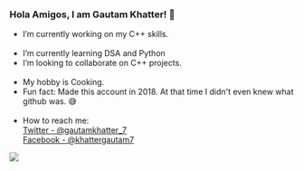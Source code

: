 ### Hola Amigos, I am Gautam Khatter! 👋

 - I’m currently working on my C++ skills.
<br></br>
 - I’m currently learning DSA and Python
 - I’m looking to collaborate on C++ projects.
<br></br>
 - My hobby is Cooking.
 - Fun fact: Made this account in 2018. At that time I didn't even knew what github was. 😅
<br></br>
 - How to reach me: <br>[Twitter  - @gautamkhatter_7](https://twitter.com/gautamkhatter_7)</br>
[Facebook - @khattergautam7](https://www.facebook.com/khattergautam7)
<img src = "https://github-readme-stats.vercel.app/api?username=gautam-07&&show_icons=true&title_color=dc7d4e&icon_color=dc7d4e&text_color=000000&bg_color=4e586e">
